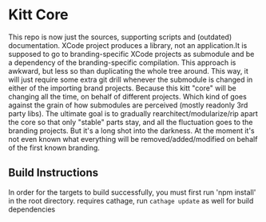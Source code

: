 # Kitt Core

This repo is now just the sources, supporting scripts and (outdated) documentation. XCode project produces a library, not an application.It is supposed to go to branding-specific XCode projects as submodule and be a dependency of the branding-specific compilation. This approach is awkward, but less so than duplicating the whole tree around. This way, it will just require some extra git drill whenever the submodule is changed in either of the importing brand projects. Because this kitt "core" will be changing all the time, on behalf of different projects. Which kind of goes against the grain of how submodules are perceived (mostly readonly 3rd party libs). The ultimate goal is to gradually rearchitect/modularize/rip apart the core so that only "stable" parts stay, and all the fluctuation goes to the branding projects. But it's a long shot into the darkness. At the moment it's not even known what everything will be removed/added/modified on behalf of the first known branding.

## Build Instructions
In order for the targets to build successfully, you must first run 'npm install' in the root directory.
requires cathage, run `cathage update` as well for build dependencies
